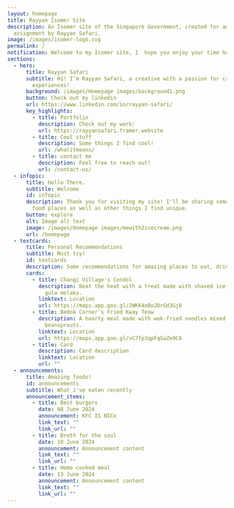 ```yaml
---
layout: homepage
title: Rayyan Isomer Site
description: An Isomer site of the Singapore Government, created for an
  assignment by Rayyan Safari.
image: /images/isomer-logo.svg
permalink: /
notification: Welcome to my Isomer site, I  hope you enjoy your time here! :)
sections:
  - hero:
      title: Rayyan Safari
      subtitle: Hi! I’m Rayyan Safari, a creative with a passion for creating unique
        experiences!
      background: /images/Homepage images/background1.png
      button: Check out my linkedin
      url: https://www.linkedin.com/in/rayyan-safari/
      key_highlights:
        - title: Portfolio
          description: Check out my work!
          url: https://rayyansafari.framer.website
        - title: Cool stuff
          description: Some things I find cool!
          url: /whatitmeans/
        - title: contact me
          description: Feel free to reach out!
          url: /contact-us/
  - infopic:
      title: Hello There.
      subtitle: Welcome
      id: infopic
      description: Thank you for visiting my site! I'll be sharing some interesting
        food places as well as other things I find unique.
      button: explore
      alt: Image alt text
      image: /images/Homepage images/mewith2icecream.png
      url: /homepage
  - textcards:
      title: Personal Recommendations
      subtitle: Must try!
      id: textcards
      description: Some recommendations for amazing places to eat, drink and spend time at.
      cards:
        - title: Changi Village's Cendol
          description: Beat the heat with a treat made with shaved ice, pandan jelly and
            gula melaka.
          linktext: Location
          url: https://maps.app.goo.gl/2WKK4oBo2DrGd3Gj8
        - title: Bedok Corner's Fried Kway Teow
          description: A hearty meal made with wok-fried noodles mixed with seafood and
            beansprouts.
          linktext: Location
          url: https://maps.app.goo.gl/vC7fp3qpFqGaZe9CA
        - title: Card
          description: Card description
          linktext: Location
          url: ""
  - announcements:
      title: Amazing foods!
      id: announcements
      subtitle: What i've eaten recently
      announcement_items:
        - title: Best burgers
          date: 08 June 2024
          announcement: KFC IS NICe
          link_text: ""
          link_url: ""
        - title: Broth for the soul
          date: 10 June 2024
          announcement: Announcement content
          link_text: ""
          link_url: ""
        - title: Home cooked meal
          date: 13 June 2024
          announcement: Announcement content
          link_text: ""
          link_url: ""
---
```

